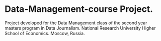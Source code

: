 # Data-Management-course Project.
Project developed for the Data Management class of the second year masters program in Data Journalism.
National Research University Higher School of Economics. Moscow, Russia.
